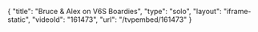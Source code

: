 {
    "title": "Bruce & Alex on V6S Boardies",
    "type": "solo",
    "layout": "iframe-static",
    "videoId": "161473",
    "url": "\/tvpembed\/161473"
}